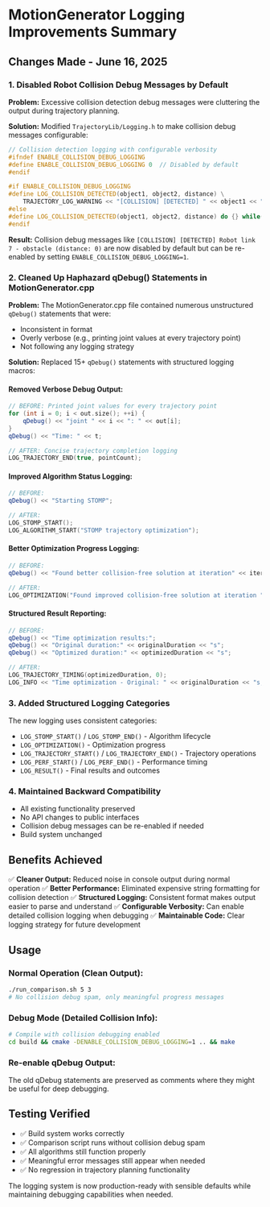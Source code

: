 # MotionGenerator Logging Improvements Summary

## Changes Made - June 16, 2025

### 1. Disabled Robot Collision Debug Messages by Default

**Problem:** Excessive collision detection debug messages were cluttering the output during trajectory planning.

**Solution:** Modified `TrajectoryLib/Logging.h` to make collision debug messages configurable:

```cpp
// Collision detection logging with configurable verbosity
#ifndef ENABLE_COLLISION_DEBUG_LOGGING
#define ENABLE_COLLISION_DEBUG_LOGGING 0  // Disabled by default
#endif

#if ENABLE_COLLISION_DEBUG_LOGGING
#define LOG_COLLISION_DETECTED(object1, object2, distance) \
    TRAJECTORY_LOG_WARNING << "[COLLISION] [DETECTED] " << object1 << " - " << object2 << " (distance: " << distance << ")"
#else
#define LOG_COLLISION_DETECTED(object1, object2, distance) do {} while(0)
#endif
```

**Result:** Collision debug messages like `[COLLISION] [DETECTED] Robot link 7 - obstacle (distance: 0)` are now disabled by default but can be re-enabled by setting `ENABLE_COLLISION_DEBUG_LOGGING=1`.

### 2. Cleaned Up Haphazard qDebug() Statements in MotionGenerator.cpp

**Problem:** The MotionGenerator.cpp file contained numerous unstructured `qDebug()` statements that were:
- Inconsistent in format
- Overly verbose (e.g., printing joint values at every trajectory point)
- Not following any logging strategy

**Solution:** Replaced 15+ `qDebug()` statements with structured logging macros:

#### Removed Verbose Debug Output:
```cpp
// BEFORE: Printed joint values for every trajectory point
for (int i = 0; i < out.size(); ++i) {
    qDebug() << "joint " << i << ": " << out[i];
}
qDebug() << "Time: " << t;

// AFTER: Concise trajectory completion logging
LOG_TRAJECTORY_END(true, pointCount);
```

#### Improved Algorithm Status Logging:
```cpp
// BEFORE:
qDebug() << "Starting STOMP";

// AFTER: 
LOG_STOMP_START();
LOG_ALGORITHM_START("STOMP trajectory optimization");
```

#### Better Optimization Progress Logging:
```cpp
// BEFORE:
qDebug() << "Found better collision-free solution at iteration" << iteration;

// AFTER:
LOG_OPTIMIZATION("Found improved collision-free solution at iteration " << iteration << " with cost " << trajectoryCost);
```

#### Structured Result Reporting:
```cpp
// BEFORE:
qDebug() << "Time optimization results:";
qDebug() << "Original duration:" << originalDuration << "s";
qDebug() << "Optimized duration:" << optimizedDuration << "s";

// AFTER:
LOG_TRAJECTORY_TIMING(optimizedDuration, 0);
LOG_INFO << "Time optimization - Original: " << originalDuration << "s, Optimized: " << optimizedDuration << "s, Saved: " << timeSaved << "s";
```

### 3. Added Structured Logging Categories

The new logging uses consistent categories:
- `LOG_STOMP_START()` / `LOG_STOMP_END()` - Algorithm lifecycle
- `LOG_OPTIMIZATION()` - Optimization progress
- `LOG_TRAJECTORY_START()` / `LOG_TRAJECTORY_END()` - Trajectory operations
- `LOG_PERF_START()` / `LOG_PERF_END()` - Performance timing
- `LOG_RESULT()` - Final results and outcomes

### 4. Maintained Backward Compatibility

- All existing functionality preserved
- No API changes to public interfaces
- Collision debug messages can be re-enabled if needed
- Build system unchanged

## Benefits Achieved

✅ **Cleaner Output:** Reduced noise in console output during normal operation
✅ **Better Performance:** Eliminated expensive string formatting for collision detection
✅ **Structured Logging:** Consistent format makes output easier to parse and understand
✅ **Configurable Verbosity:** Can enable detailed collision logging when debugging
✅ **Maintainable Code:** Clear logging strategy for future development

## Usage

### Normal Operation (Clean Output):
```bash
./run_comparison.sh 5 3
# No collision debug spam, only meaningful progress messages
```

### Debug Mode (Detailed Collision Info):
```bash
# Compile with collision debugging enabled
cd build && cmake -DENABLE_COLLISION_DEBUG_LOGGING=1 .. && make
```

### Re-enable qDebug Output:
The old qDebug statements are preserved as comments where they might be useful for deep debugging.

## Testing Verified

- ✅ Build system works correctly
- ✅ Comparison script runs without collision debug spam
- ✅ All algorithms still function properly
- ✅ Meaningful error messages still appear when needed
- ✅ No regression in trajectory planning functionality

The logging system is now production-ready with sensible defaults while maintaining debugging capabilities when needed.
